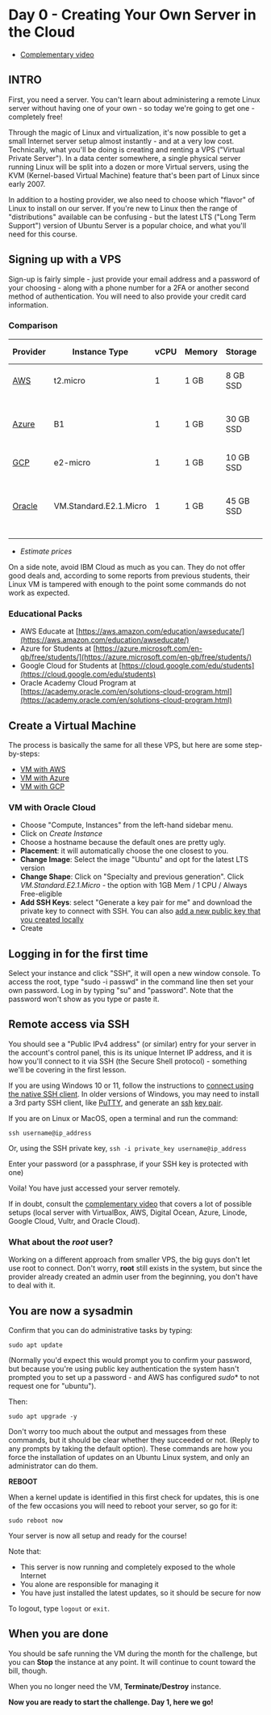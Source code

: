 # Day 0 - Creating Your Own Server in the Cloud

* [Complementary video](https://youtube.com/live/_-6UYOjRIVQ?feature=share)

## INTRO

First, you need a server. You can't learn about administering a remote Linux server without having one of your own - so today we're going to get one - completely free!

Through the magic of Linux and virtualization, it's now possible to get a small Internet server setup almost instantly - and at a very low cost. Technically, what you'll be doing is creating and renting a VPS  ("Virtual Private Server"). In a data center somewhere, a single physical server running Linux will be split into a dozen or more Virtual servers, using the KVM (Kernel-based Virtual Machine) feature that's been part of Linux since early 2007.

In addition to a hosting provider, we also need to choose which "flavor" of Linux to install on our server. If you're new to Linux then the range of "distributions" available can be confusing - but the latest LTS ("Long Term Support") version of Ubuntu Server is a popular choice, and what you'll need for this course.

## Signing up with a VPS

Sign-up is fairly simple - just provide your email address and a password of your choosing - along with a phone number for a 2FA or another second method of authentication. You will need to also provide your credit card information.

### Comparison

| Provider      | Instance Type           | vCPU | Memory | Storage   | Price*  | Trial Credits  | 
| ------------- | ----------------------- | ---- | ------ | --------- | ------ | -------------- | 
| [AWS](https://aws.amazon.com/free/)           | t2.micro                | 1    | 1 GB   | 8 GB SSD  | $18.27 | Free Tier for 1 year |
| [Azure](https://azure.microsoft.com/free/)         | B1                      | 1    | 1 GB   | 30 GB SSD | $12.26 | $200 / 30 days + Free Tier for 1 year |
| [GCP](https://cloud.google.com/free/docs/free-cloud-features)           | e2-micro                | 1    | 1 GB   | 10 GB SSD | $ 7.11 | $300 / 90 days |
| [Oracle](https://www.oracle.com/cloud/free/)        | VM.Standard.E2.1.Micro  | 1    | 1 GB   | 45 GB SSD | $19.92 | $300 / 30 days + Always Free services |

* *Estimate prices*

On a side note, avoid IBM Cloud as much as you can. They do not offer good deals and, according to some reports from previous students, their Linux VM is tampered with enough to the point some commands do not work as expected.

### Educational Packs

* AWS Educate at [https://aws.amazon.com/education/awseducate/](https://aws.amazon.com/education/awseducate/)
* Azure for Students at [https://azure.microsoft.com/en-gb/free/students/](https://azure.microsoft.com/en-gb/free/students/)
* Google Cloud for Students at [https://cloud.google.com/edu/students](https://cloud.google.com/edu/students)
* Oracle Academy Cloud Program at [https://academy.oracle.com/en/solutions-cloud-program.html](https://academy.oracle.com/en/solutions-cloud-program.html)

## Create a Virtual Machine 

The process is basically the same for all these VPS, but here are some step-by-steps:

* [VM with AWS](https://linuxupskillchallenge.org/00-AWS-Free-Tier)
* [VM with Azure](https://linuxupskillchallenge.org/00-Azure-Free-Tier)
* [VM with GCP](https://linuxupskillchallenge.org/00-Google-Cloud)

### VM with Oracle Cloud

* Choose "Compute, Instances" from the left-hand sidebar menu.
* Click on *Create Instance*
* Choose a hostname because the default ones are pretty ugly.
* **Placement**: it will automatically choose the one closest to you.
* **Change Image**: Select the image "Ubuntu" and opt for the latest LTS version
* **Change Shape**: Click on "Specialty and previous generation". Click *VM.Standard.E2.1.Micro* - the option with 1GB Mem / 1 CPU / Always Free-eligible
* **Add SSH Keys**: select "Generate a key pair for me" and download the private key to connect with SSH. You can also [add a new public key that you created locally](https://www.oracle.com/webfolder/technetwork/tutorials/obe/cloud/compute-iaas/generating_ssh_key/generate_ssh_key.html#summary)
* Create

## Logging in for the first time

Select your instance and click "SSH", it will open a new window console. To access the root, type "sudo -i passwd" in the command line then set your own password. Log in by typing "su" and "password". Note that the password won't show as you type or paste it.

## Remote access via SSH

You should see a "Public IPv4 address" (or similar) entry for your server in the account's control panel, this is its unique Internet IP address, and it is how you'll connect to it via SSH (the Secure Shell protocol) - something we'll be covering in the first lesson.

If you are using Windows 10 or 11, follow the instructions to [connect using the native SSH client](https://youtu.be/Z46YbczqbiE). In older versions of Windows, you may need to install a 3rd party SSH client, like [PuTTY](https://youtu.be/pWDHUlvcAsg), and generate an [ssh](https://youtu.be/4jakCV5JYx0) [key pair](https://youtu.be/4jakCV5JYx0).

If you are on Linux or MacOS, open a terminal and run the command:

`ssh username@ip_address`

Or, using the SSH private key, `ssh -i private_key username@ip_address`

Enter your password (or a passphrase, if your SSH key is protected with one)

Voila! You have just accessed your server remotely.

If in doubt, consult the [complementary video](https://youtube.com/live/_-6UYOjRIVQ) that covers a lot of possible setups (local server with VirtualBox, AWS, Digital Ocean, Azure, Linode, Google Cloud, Vultr, and Oracle Cloud).

### What about the *root* user?

Working on a different approach from smaller VPS, the big guys don't let use root to connect. Don't worry, **root** still exists in the system, but since the provider already created an admin user from the beginning, you don't have to deal with it.

## You are now a sysadmin

Confirm that you can do administrative tasks by typing:

`sudo apt update`

(Normally you'd expect this would prompt you to confirm your password, but because you're using public key authentication the system hasn't prompted you to set up a password - and AWS has configured _sudo_* to not request one for "ubuntu").

Then:

`sudo apt upgrade -y`

Don't worry too much about the output and messages from these commands, but it should be clear whether they succeeded or not. (Reply to any prompts by taking the default option). These commands are how you force the installation of updates on an Ubuntu Linux system, and only an administrator can do them.

**REBOOT**

When a kernel update is identified in this first check for updates, this is one of the few occasions you will need to reboot your server, so go for it:

`sudo reboot now`

Your server is now all setup and ready for the course!

Note that:

* This server is now running and completely exposed to the whole Internet
* You alone are responsible for managing it
* You have just installed the latest updates, so it should be secure for now

To logout, type `logout` or `exit`.

## When you are done

You should be safe running the VM during the month for the challenge, but you can **Stop** the instance at any point. It will continue to count toward the bill, though.

When you no longer need the VM, **Terminate/Destroy** instance.

**Now you are ready to start the challenge. Day 1, here we go!**
